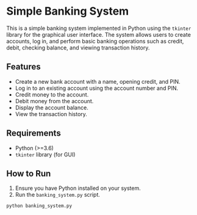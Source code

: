 # Simple Banking System

This is a simple banking system implemented in Python using the `tkinter` library for the graphical user interface. The system allows users to create accounts, log in, and perform basic banking operations such as credit, debit, checking balance, and viewing transaction history.

## Features

- Create a new bank account with a name, opening credit, and PIN.
- Log in to an existing account using the account number and PIN.
- Credit money to the account.
- Debit money from the account.
- Display the account balance.
- View the transaction history.

## Requirements

- Python (>=3.6)
- `tkinter` library (for GUI)

## How to Run

1. Ensure you have Python installed on your system.
2. Run the `banking_system.py` script.

```bash
python banking_system.py

